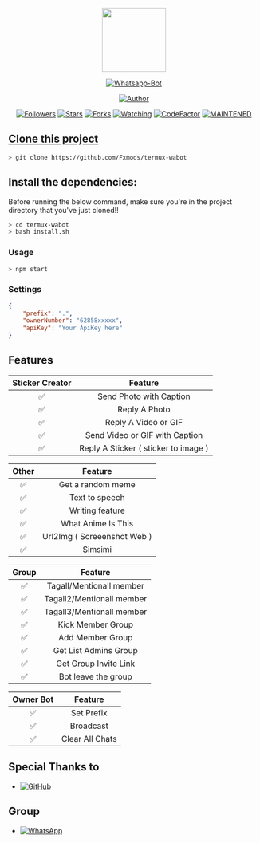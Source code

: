 <p align="center">
<img src="https://static.wikia.nocookie.net/kenja-no-mago/images/8/85/Sizilien_von_klode_1.jpg/revision/latest/top-crop/width/300/height/300?cb=20190417164406" width="128" height="128"/>
</p>
<p align="center">
<a href="#"><img title="Whatsapp-Bot" src="https://img.shields.io/badge/Termux Whatsapp Bot-green?colorA=%23ff0000&colorB=%23017e40&style=for-the-badge"></a>
</p>
<p align="center">
<a href="https://github.com/Fxmods"><img title="Author" src="https://img.shields.io/badge/Author-Fxmods-red.svg?style=for-the-badge&logo=github"></a>
</p>
<p align="center">
<a href="https://github.com/Fxmods/followers"><img title="Followers" src="https://img.shields.io/github/followers/mhankbarbar?color=blue&style=flat-square"></a>
<a href="https://github.com/mhankbarbar/termux-wabot/stargazers/"><img title="Stars" src="https://img.shields.io/github/stars/mhankbarbar/termux-wabot?color=red&style=flat-square"></a>
<a href="https://github.com/mhankbarbar/termux-wabot/network/members"><img title="Forks" src="https://img.shields.io/github/forks/mhankbarbar/termux-wabot?color=red&style=flat-square"></a>
<a href="https://github.com/mhankbarbar/termux-wabot/watchers"><img title="Watching" src="https://img.shields.io/github/watchers/mhankbarbar/termux-wabot?label=Watchers&color=blue&style=flat-square"></a>
<a href="https://www.codefactor.io/repository/github/mhankbarbar/termux-wabot"><img src="https://www.codefactor.io/repository/github/mhankbarbar/termux-wabot/badge" alt="CodeFactor" /></a>
<a href="#"><img title="MAINTENED" src="https://img.shields.io/badge/MAINTENED-YES-blue.svg"</a>
</p>

## Clone this project

```bash
> git clone https://github.com/Fxmods/termux-wabot
```

## Install the dependencies:
Before running the below command, make sure you're in the project directory that
you've just cloned!!

```bash
> cd termux-wabot
> bash install.sh
```

### Usage
```bash
> npm start
```

### Settings
```json
{
	"prefix": ".",
	"ownerNumber": "62858xxxxx",
	"apiKey": "Your ApiKey here"
}
```

## Features

| Sticker Creator |                Feature           |
| :-----------: | :--------------------------------: |
|       ✅       | Send Photo with Caption          |
|       ✅       | Reply A Photo                    |
|       ✅       | Reply A Video or GIF             |
|       ✅       | Send Video or GIF with Caption   |
|       ✅       | Reply A Sticker ( sticker to image ) |

| Other  |                     Feature                     |
| :------------: | :---------------------------------------------: |
|       ✅        |   Get a random meme             |
|       ✅        |   Text to speech                |
|       ✅        |   Writing feature 				|
|       ✅        |   What Anime Is This 			|
|       ✅        |   Url2Img ( Screeenshot Web )   |
|       ✅        |   Simsimi		                |

| Group  |                     Feature               |
| :-----------: | :--------------------------------: |
|       ✅        |   Tagall/Mentionall member       |
|       ✅        |   Tagall2/Mentionall member       |
|       ✅        |   Tagall3/Mentionall member       |
|       ✅        |   Kick Member Group	             |
|       ✅        |   Add Member Group	             |
|       ✅        |   Get List Admins Group          |
|       ✅        |   Get Group Invite Link          |
|       ✅        |   Bot leave the group            |

| Owner Bot  |                     Feature           |
| :-----------: | :--------------------------------: |
|       ✅        |   Set Prefix                     |
|       ✅        |   Broadcast                      |
|       ✅        |   Clear All Chats                |

## Special Thanks to
* <a href="https://github.com/Fxmods/Baileys"><img alt="GitHub" src="https://img.shields.io/badge/Fxmods/Baileys%20-%23121011.svg?&style=for-the-badge&logo=github&logoColor=white"/></a>

## Group
* <a href="https://chat.whatsapp.com/KLfjq8AK4Jz62Pqfz5sv0v"><img alt="WhatsApp" src="https://img.shields.io/badge/WhatsApp%20Group-25D366?style=for-the-badge&logo=whatsapp&logoColor=white"/></a>


